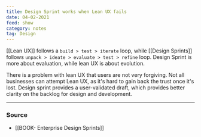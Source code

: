 ```yaml
---
title: Design Sprint works when Lean UX fails
date: 04-02-2021
feed: show
category: notes
tag: Design
---
```

[[Lean UX]] follows a `build > test > iterate` loop, while [[Design Sprints]] follows `unpack > ideate > evaluate > test > refine` loop. Design Sprint is more about evaluation, while lean UX is about evolution.

There is a problem with lean UX that users are not very forgiving. Not all businesses can attempt Lean UX, as it's hard to gain back the trust once it's lost. Design sprint provides a user-validated draft, which provides better clarity on the backlog for design and development.

---
### Source
- [[BOOK- Enterprise Design Sprints]]